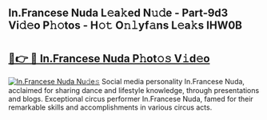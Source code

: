 ## In.Francese Nuda L𝚎a𝚔ed N𝚞𝚍e - Part-9d3 Vi𝚍𝚎o P𝚑𝚘tos - H𝚘𝚝 O𝚗𝚕yf𝚊ns L𝚎a𝚔s IHW0B

# <h2><a href="http://kf1h5go.oniu.top/?m=In.Francese+Nuda">🔗👉 🔴 In.Francese Nuda P𝚑ot𝚘𝚜 V𝚒d𝚎o</a></h2>

[![In.Francese Nuda Nu𝚍e𝚜](https://i.imgur.com/0qMVB7G.gif)](http://kf1h5go.oniu.top/?m=In.Francese+Nuda)
Social media personality In.Francese Nuda, acclaimed for sharing dance and lifestyle knowledge, through presentations and blogs. Exceptional circus performer In.Francese Nuda, famed for their remarkable skills and accomplishments in various circus acts.  
